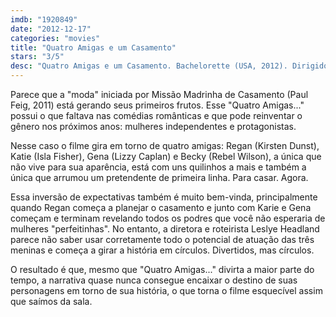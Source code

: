 ```yaml
---
imdb: "1920849"
date: "2012-12-17"
categories: "movies"
title: "Quatro Amigas e um Casamento"
stars: "3/5"
desc: "Quatro Amigas e um Casamento. Bachelorette (USA, 2012). Dirigido por Leslye Headland. Escrito por Leslye Headland, Leslye Headland. Com Kirsten Dunst, Rebel Wilson, Lizzy Caplan, Paul Corning, Isla Fisher, Andrew Rannells, Anna Rose Hopkins, Sue Jean Kim, Horatio Sanz."
---
```

Parece que a "moda" iniciada por Missão Madrinha de Casamento (Paul Feig, 2011) está gerando seus primeiros frutos. Esse "Quatro Amigas..." possui o que faltava nas comédias românticas e que pode reinventar o gênero nos próximos anos: mulheres independentes e protagonistas.

Nesse caso o filme gira em torno de quatro amigas: Regan (Kirsten Dunst), Katie (Isla Fisher), Gena (Lizzy Caplan) e Becky (Rebel Wilson), a única que não vive para sua aparência, está com uns quilinhos a mais e também a única que arrumou um pretendente de primeira linha. Para casar. Agora.

Essa inversão de expectativas também é muito bem-vinda, principalmente quando Regan começa a planejar o casamento e junto com Karie e Gena começam e terminam revelando todos os podres que você não esperaria de mulheres "perfeitinhas". No entanto, a diretora e roteirista Leslye Headland parece não saber usar corretamente todo o potencial de atuação das três meninas e começa a girar a história em círculos. Divertidos, mas círculos.

O resultado é que, mesmo que "Quatro Amigas..." divirta a maior parte do tempo, a narrativa quase nunca consegue encaixar o destino de suas personagens em torno de sua história, o que torna o filme esquecível assim que saímos da sala.

